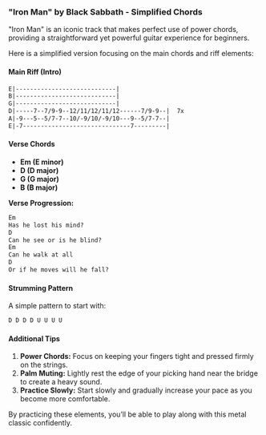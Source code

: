 ### "Iron Man" by Black Sabbath - Simplified Chords

"Iron Man" is an iconic track that makes perfect use of power chords, providing a straightforward yet powerful guitar experience for beginners.

Here is a simplified version focusing on the main chords and riff elements:

#### Main Riff (Intro)

```markdown
E|----------------------------|
B|----------------------------|
G|----------------------------|
D|-----7--7/9-9--12/11/12/11/12------7/9-9--|  7x
A|-9---5--5/7-7--10/-9/10/-9/10---9--5/7-7--|
E|-7------------------------------7---------|
```

#### Verse Chords

- **Em (E minor)**
- **D (D major)**
- **G (G major)**
- **B (B major)**


**Verse Progression:**

```markdown
Em
Has he lost his mind?
D
Can he see or is he blind?
Em
Can he walk at all
D
Or if he moves will he fall?
```

#### Strumming Pattern

A simple pattern to start with:

```markdown
D D D D U U U U
```

#### Additional Tips

1. **Power Chords:** Focus on keeping your fingers tight and pressed firmly on the strings.
2. **Palm Muting:** Lightly rest the edge of your picking hand near the bridge to create a heavy sound.
3. **Practice Slowly:** Start slowly and gradually increase your pace as you become more comfortable.

By practicing these elements, you’ll be able to play along with this metal classic confidently.